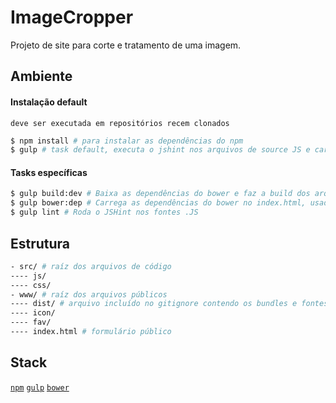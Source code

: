 # ImageCropper

Projeto de site para corte e tratamento de uma imagem.

## Ambiente
#### Instalação default
`deve ser executada em repositórios recem clonados`
```sh
$ npm install # para instalar as dependências do npm
$ gulp # task default, executa o jshint nos arquivos de source JS e carrega as dependencias do bower
```
#### Tasks específicas
```sh
$ gulp build:dev # Baixa as dependências do bower e faz a build dos arquivos minified da aplicação
$ gulp bower:dep # Carrega as dependências do bower no index.html, usado quando existirem novas dependências
$ gulp lint # Roda o JSHint nos fontes .JS
```

## Estrutura
```sh
- src/ # raíz dos arquivos de código
---- js/
---- css/
- www/ # raíz dos arquivos públicos
---- dist/ # arquivo incluído no gitignore contendo os bundles e fontes externas
---- icon/
---- fav/
---- index.html # formulário público
```

## Stack
[`npm`](http://npmjs.com/)
[`gulp`](http://gulpjs.com/)
[`bower`](http://bower.io/)
